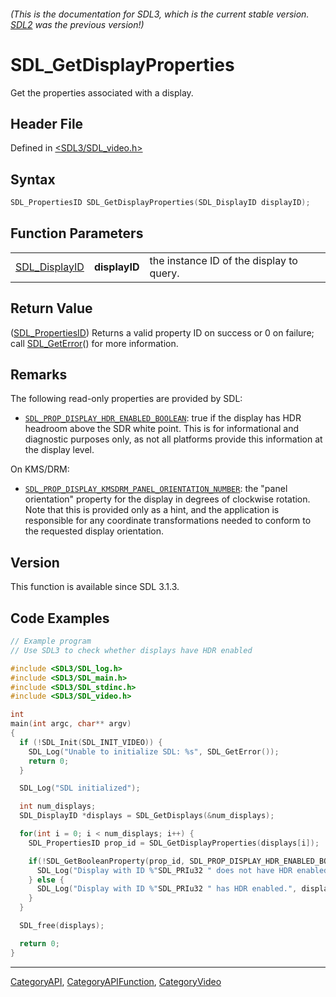 ###### (This is the documentation for SDL3, which is the current stable version. [SDL2](https://wiki.libsdl.org/SDL2/) was the previous version!)
# SDL_GetDisplayProperties

Get the properties associated with a display.

## Header File

Defined in [<SDL3/SDL_video.h>](https://github.com/libsdl-org/SDL/blob/main/include/SDL3/SDL_video.h)

## Syntax

```c
SDL_PropertiesID SDL_GetDisplayProperties(SDL_DisplayID displayID);
```

## Function Parameters

|                                |               |                                          |
| ------------------------------ | ------------- | ---------------------------------------- |
| [SDL_DisplayID](SDL_DisplayID) | **displayID** | the instance ID of the display to query. |

## Return Value

([SDL_PropertiesID](SDL_PropertiesID)) Returns a valid property ID on
success or 0 on failure; call [SDL_GetError](SDL_GetError)() for more
information.

## Remarks

The following read-only properties are provided by SDL:

- [`SDL_PROP_DISPLAY_HDR_ENABLED_BOOLEAN`](SDL_PROP_DISPLAY_HDR_ENABLED_BOOLEAN):
  true if the display has HDR headroom above the SDR white point. This is
  for informational and diagnostic purposes only, as not all platforms
  provide this information at the display level.

On KMS/DRM:

- [`SDL_PROP_DISPLAY_KMSDRM_PANEL_ORIENTATION_NUMBER`](SDL_PROP_DISPLAY_KMSDRM_PANEL_ORIENTATION_NUMBER):
  the "panel orientation" property for the display in degrees of clockwise
  rotation. Note that this is provided only as a hint, and the application
  is responsible for any coordinate transformations needed to conform to
  the requested display orientation.

## Version

This function is available since SDL 3.1.3.

## Code Examples

```c
// Example program
// Use SDL3 to check whether displays have HDR enabled

#include <SDL3/SDL_log.h>
#include <SDL3/SDL_main.h>
#include <SDL3/SDL_stdinc.h>
#include <SDL3/SDL_video.h>

int
main(int argc, char** argv)
{
  if (!SDL_Init(SDL_INIT_VIDEO)) {
    SDL_Log("Unable to initialize SDL: %s", SDL_GetError());
    return 0;
  }

  SDL_Log("SDL initialized");

  int num_displays;
  SDL_DisplayID *displays = SDL_GetDisplays(&num_displays);

  for(int i = 0; i < num_displays; i++) {
    SDL_PropertiesID prop_id = SDL_GetDisplayProperties(displays[i]);

    if(!SDL_GetBooleanProperty(prop_id, SDL_PROP_DISPLAY_HDR_ENABLED_BOOLEAN, false)) {
      SDL_Log("Display with ID %"SDL_PRIu32 " does not have HDR enabled.", displays[i]);
    } else {
      SDL_Log("Display with ID %"SDL_PRIu32 " has HDR enabled.", displays[i]);
    }
  }

  SDL_free(displays);

  return 0;
}
```

----
[CategoryAPI](CategoryAPI), [CategoryAPIFunction](CategoryAPIFunction), [CategoryVideo](CategoryVideo)
